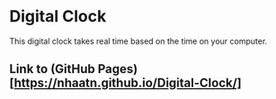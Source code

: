 # Digital Clock
This digital clock takes real time based on the time on your computer.

## Link to (GitHub Pages)[https://nhaatn.github.io/Digital-Clock/]
